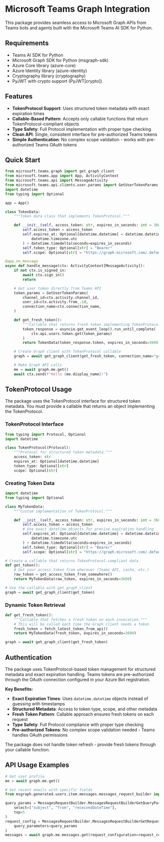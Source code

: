 # Microsoft Teams Graph Integration

This package provides seamless access to Microsoft Graph APIs from Teams bots and agents built with the Microsoft Teams AI SDK for Python.

## Requirements

- Teams AI SDK for Python
- Microsoft Graph SDK for Python (msgraph-sdk)
- Azure Core library (azure-core)
- Azure Identity library (azure-identity)
- Cryptography library (cryptography)
- PyJWT with crypto support (PyJWT[crypto])

## Features

- **TokenProtocol Support**: Uses structured token metadata with exact expiration times
- **Callable-Based Pattern**: Accepts only callable functions that return TokenProtocol-compliant objects
- **Type Safety**: Full Protocol implementation with proper type checking
- **Clean API**: Single, consistent interface for pre-authorized Teams tokens
- **Simple Authentication**: No complex scope validation - works with pre-authorized Teams OAuth tokens

## Quick Start

```python
from microsoft.teams.graph import get_graph_client
from microsoft.teams.app import App, ActivityContext
from microsoft.teams.api import MessageActivity
from microsoft.teams.api.clients.user.params import GetUserTokenParams
import datetime
from typing import Optional

app = App()

class TokenData:
    """Token data class that implements TokenProtocol."""

    def __init__(self, access_token: str, expires_in_seconds: int = 3600):
        self.access_token = access_token
        self.expires_at: Optional[datetime.datetime] = datetime.datetime.now(
            datetime.timezone.utc
        ) + datetime.timedelta(seconds=expires_in_seconds)
        self.token_type: Optional[str] = "Bearer"
        self.scope: Optional[str] = "https://graph.microsoft.com/.default"

@app.on_message
async def handle_message(ctx: ActivityContext[MessageActivity]):
    if not ctx.is_signed_in:
        await ctx.sign_in()
        return

    # Get user token directly from Teams API
    token_params = GetUserTokenParams(
        channel_id=ctx.activity.channel_id,
        user_id=ctx.activity.from_.id,
        connection_name=ctx.connection_name,
    )

    def get_fresh_token():
        """Callable that returns fresh token implementing TokenProtocol."""
        token_response = asyncio.get_event_loop().run_until_complete(
            ctx.api.users.token.get(token_params)
        )
        return TokenData(token_response.token, expires_in_seconds=3600)

    # Create Graph client with TokenProtocol callable
    graph = await get_graph_client(get_fresh_token, connection_name="graph")

    # Make Graph API calls
    me = await graph.me.get()
    await ctx.send(f"Hello {me.display_name}!")
```

## TokenProtocol Usage

The package uses the TokenProtocol interface for structured token metadata. You must provide a callable that returns an object implementing the TokenProtocol.

### TokenProtocol Interface

```python
from typing import Protocol, Optional
import datetime

class TokenProtocol(Protocol):
    """Protocol for structured token metadata."""
    access_token: str
    expires_at: Optional[datetime.datetime]
    token_type: Optional[str]
    scope: Optional[str]
```

### Creating Token Data

```python
import datetime
from typing import Optional

class MyTokenData:
    """Custom implementation of TokenProtocol."""

    def __init__(self, access_token: str, expires_in_seconds: int = 3600):
        self.access_token = access_token
        # Use exact datetime objects for precise expiration handling
        self.expires_at: Optional[datetime.datetime] = datetime.datetime.now(
            datetime.timezone.utc
        ) + datetime.timedelta(seconds=expires_in_seconds)
        self.token_type: Optional[str] = "Bearer"
        self.scope: Optional[str] = "https://graph.microsoft.com/.default"

# Create a callable that returns TokenProtocol-compliant data
def get_token():
    # Get your access token from wherever (Teams API, cache, etc.)
    raw_token = get_access_token_from_somewhere()
    return MyTokenData(raw_token, expires_in_seconds=3600)

# Use the callable with get_graph_client
graph = await get_graph_client(get_token)
```

### Dynamic Token Retrieval

```python
def get_fresh_token():
    """Callable that fetches a fresh token on each invocation."""
    # This will be called each time the Graph client needs a token
    fresh_token = fetch_latest_token_from_api()
    return MyTokenData(fresh_token, expires_in_seconds=3600)

graph = await get_graph_client(get_fresh_token)
```

## Authentication

The package uses TokenProtocol-based token management for structured metadata and exact expiration handling. Teams tokens are pre-authorized through the OAuth connection configured in your Azure Bot registration.

**Key Benefits:**
- **Exact Expiration Times**: Uses `datetime.datetime` objects instead of guessing with timestamps
- **Structured Metadata**: Access to token type, scope, and other metadata  
- **Fresh Token Pattern**: Callable approach ensures fresh tokens on each request
- **Type Safety**: Full Protocol compliance with proper type checking
- **Pre-authorized Tokens**: No complex scope validation needed - Teams handles OAuth permissions

The package does not handle token refresh - provide fresh tokens through your callable function.

## API Usage Examples

```python
# Get user profile
me = await graph.me.get()

# Get recent emails with specific fields
from msgraph.generated.users.item.messages.messages_request_builder import MessagesRequestBuilder

query_params = MessagesRequestBuilder.MessagesRequestBuilderGetQueryParameters(
    select=["subject", "from", "receivedDateTime"],
    top=5
)
request_config = MessagesRequestBuilder.MessagesRequestBuilderGetRequestConfiguration(
    query_parameters=query_params
)
messages = await graph.me.messages.get(request_configuration=request_config)
```
